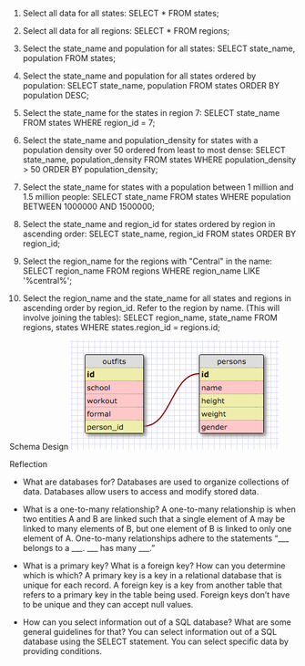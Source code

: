 1. Select all data for all states:
SELECT * FROM states;

2. Select all data for all regions:
SELECT * FROM regions;

3. Select the state_name and population for all states:
SELECT state_name, population FROM states;

4. Select the state_name and population for all states ordered by population:
SELECT state_name, population FROM states
ORDER BY population DESC;

5. Select the state_name for the states in region 7:
SELECT state_name FROM states WHERE
region_id = 7;

6. Select the state_name and population_density for states with a population density over 50 ordered from least to most dense:
SELECT state_name, population_density FROM states WHERE
population_density > 50
ORDER BY population_density;

7. Select the state_name for states with a population between 1 million and 1.5 million people:
SELECT state_name FROM states WHERE
population BETWEEN 1000000 AND 1500000;

8. Select the state_name and region_id for states ordered by region in ascending order:
SELECT state_name, region_id FROM states
ORDER BY region_id;

9. Select the region_name for the regions with "Central" in the name:
SELECT region_name FROM regions WHERE
region_name LIKE '%central%';

10. Select the region_name and the state_name for all states and regions in ascending order by region_id. Refer to the region by name. (This will involve joining the tables):
SELECT region_name, state_name FROM regions, states WHERE
states.region_id = regions.id;



Schema Design
![schema](outfits_schema.png)



Reflection
- What are databases for?
Databases are used to organize collections of data. Databases allow users to access and modify stored data.

- What is a one-to-many relationship?
A one-to-many relationship is when two entities A and B are linked such that a single element of A may be linked to many elements of B, but one element of B is linked to only one element of A. One-to-many relationships adhere to the statements “___ belongs to a ___. ___ has many ___.”

- What is a primary key? What is a foreign key? How can you determine which is which?
A primary key is a key in a relational database that is unique for each record. A foreign key is a key from another table that refers to a primary key in the table being used. Foreign keys don’t have to be unique and they can accept null values.

- How can you select information out of a SQL database? What are some general guidelines for that?
You can select information out of a SQL database using the SELECT statement. You can select specific data by providing conditions.
